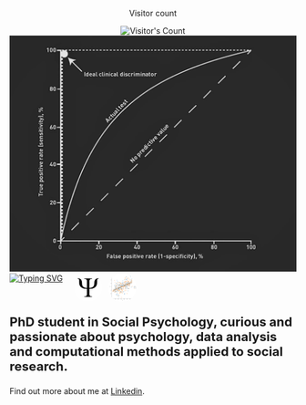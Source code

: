 <div align="center"> 
  <p>Visitor count</p>
  <img src="https://profile-counter.glitch.me/{Gt87It}/count.svg" alt="Visitor's Count" />
</div>

<img src="https://github.com/Gt87It/Gt87It/blob/main/ROC-curve-1.webp" alt="Banner ROC curve">

<div style="display: flex; align-items: right;">
  <a href="https://git.io/typing-svg">
    <img src="https://readme-typing-svg.herokuapp.com?font=Lato&size=23&pause=500&multiline=true&repeat=false&width=450&height=65&lines=Giammaria+Trimarco;Phd+student+at+Sapienza+University+of+Rome" alt="Typing SVG" />
  </a>

  <div style="display: flex; margin-left: 20px;">
    <img src="https://github.com/Gt87It/Gt87It/blob/main/Psi.jpg" style="width: 50px; height: auto; border-radius: 50%; margin-right: 10px;" />
    <img src="https://github.com/Gt87It/Gt87It/blob/main/scatterplot.png" style="width: 50px; height: auto; border-radius: 50%;" />
  </div>
</div>

<p style="font-size: 22px; font-weight: bold;">
  PhD student in Social Psychology, curious and passionate about psychology, data analysis and computational methods applied to social research.
</p>

<p>Find out more about me at <a href="https://www.linkedin.com/in/giammaria-trimarco-82a8151ba/" target="_blank">Linkedin</a>.</p>

<p>
  <a href="https://www.linkedin.com/in/giammaria-trimarco-82a8151ba/" target="_blank">
    <i class="fa fa-linkedin" style="font-size: 24px;"></i>
  </a>
</p>


